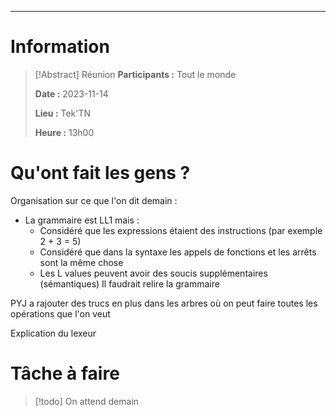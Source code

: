 
---
# Information

>[!Abstract] Réunion
>**Participants :** Tout le monde
>
>**Date :** 2023-11-14
>
>**Lieu :** Tek'TN
>
>**Heure :** 13h00

# Qu'ont fait les gens ? 

Organisation sur ce que l'on dit demain :
- La grammaire est LL1 mais :
	- Considéré que les expressions étaient des instructions (par exemple 2 + 3 = 5)
	- Considéré que dans la syntaxe les appels de fonctions et les arrêts sont la même chose
	- Les L values peuvent avoir des soucis supplémentaires (sémantiques)
Il faudrait relire la grammaire

PYJ a rajouter des trucs en plus dans les arbres où on peut faire toutes les opérations que l'on veut

Explication du lexeur

# Tâche à faire

> [!todo]
> On attend demain

